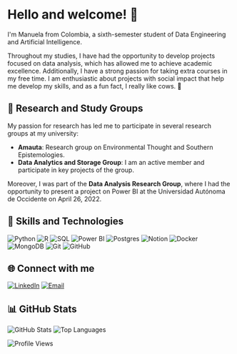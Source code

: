 # Hello and welcome! 👋

I'm Manuela from Colombia, a sixth-semester student of Data Engineering and Artificial Intelligence.

Throughout my studies, I have had the opportunity to develop projects focused on data analysis, which has allowed me to achieve academic excellence. Additionally, I have a strong passion for taking extra courses in my free time. I am enthusiastic about projects with social impact that help me develop my skills, and as a fun fact, I really like cows. 🐄

## 🔬 Research and Study Groups

My passion for research has led me to participate in several research groups at my university:

- **Amauta**: Research group on Environmental Thought and Southern Epistemologies.
- **Data Analytics and Storage Group**: I am an active member and participate in key projects of the group.

Moreover, I was part of the **Data Analysis Research Group**, where I had the opportunity to present a project on Power BI at the Universidad Autónoma de Occidente on April 26, 2022.

## 🚀 Skills and Technologies
![Python](https://img.shields.io/badge/-Python-3776AB?style=flat&logo=python&logoColor=white)
![R](https://img.shields.io/badge/-R-276DC3?style=flat&logo=r&logoColor=white)
![SQL](https://img.shields.io/badge/-SQL-4479A1?style=flat&logo=postgresql&logoColor=white)
![Power BI](https://img.shields.io/badge/-Power%20BI-F2C811?style=flat&logo=power-bi&logoColor=black)
![Postgres](https://img.shields.io/badge/-Postgres-4169E1?style=flat&logo=postgresql&logoColor=white)
![Notion](https://img.shields.io/badge/-Notion-000000?style=flat&logo=notion&logoColor=white)
![Docker](https://img.shields.io/badge/-Docker-2496ED?style=flat&logo=docker&logoColor=white)
![MongoDB](https://img.shields.io/badge/-MongoDB-47A248?style=flat&logo=mongodb&logoColor=white)
![Git](https://img.shields.io/badge/-Git-F05032?style=flat&logo=git&logoColor=white)
![GitHub](https://img.shields.io/badge/-GitHub-181717?style=flat&logo=github&logoColor=white)


## 🌐 Connect with me

[![LinkedIn](https://img.shields.io/badge/-LinkedIn-blue?style=flat&logo=Linkedin&logoColor=white)](https://www.linkedin.com/in/manuela-mayorga-486ms/)
[![Email](https://img.shields.io/badge/-Email-c14438?style=flat&logo=Gmail&logoColor=white)](mailto:manumro486@gmail.com)

## 📊 GitHub Stats

![GitHub Stats](https://github-readme-stats.vercel.app/api?username=Miniicow&show_icons=true&theme=radical)
![Top Languages](https://github-readme-stats.vercel.app/api/top-langs/?username=Miniicow&layout=compact&theme=radical)

![Profile Views](https://komarev.com/ghpvc/?username=Miniicow&label=Profile+Views&color=blue&style=flat)
